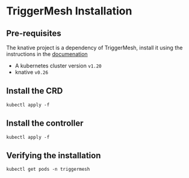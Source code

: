 # TriggerMesh Installation


## Pre-requisites

The knative project is a dependency of TriggerMesh, install it using the instructions in the [documenation](https://knative.dev/docs/admin/install/)

* A kubernetes cluster version `v1.20`
* knative `v0.26`

## Install the CRD

```
kubectl apply -f
```

## Install the controller

```
kubectl apply -f
```

## Verifying the installation

```
kubectl get pods -n triggermesh
```


